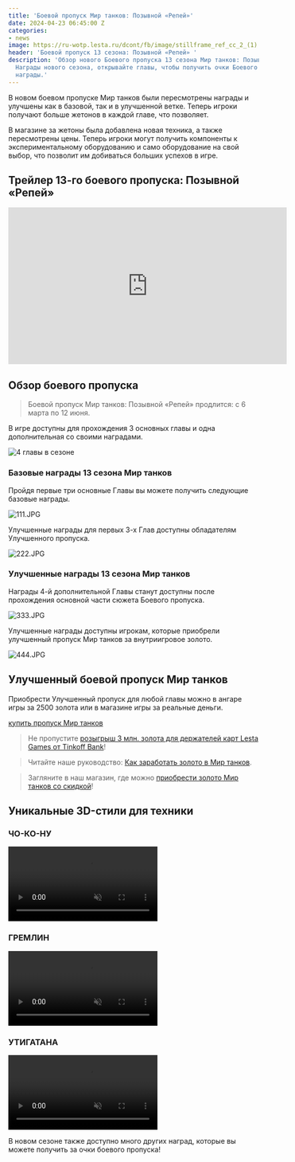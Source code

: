 ```yaml
---
title: 'Боевой пропуск Мир танков: Позывной «Репей»'
date: 2024-04-23 06:45:00 Z
categories:
- news
image: https://ru-wotp.lesta.ru/dcont/fb/image/stillframe_ref_cc_2_(1).jpg
header: 'Боевой пропуск 13 сезона: Позывной «Репей» '
description: 'Обзор нового Боевого пропуска 13 сезона Мир танков: Позывной «Репей».
  Награды нового сезона, открывайте главы, чтобы получить очки Боевого пропуска и
  награды.'
---
```


В новом боевом пропуске Мир танков были пересмотрены награды и улучшены как в базовой, так и в улучшенной ветке. Теперь игроки получают больше жетонов в каждой главе, что позволяет.

В магазине за жетоны была добавлена новая техника, а также пересмотрены цены. Теперь игроки могут получить компоненты к экспериментальному оборудованию и само оборудование на свой выбор, что позволит им добиваться больших успехов в игре.

## Трейлер 13-го боевого пропуска: Позывной «Репей»

<iframe width="560" height="315" src="https://www.youtube.com/embed/Y9998X5NSCY?si=ahOIdR7Cw9hYi-6z" title="YouTube video player" frameborder="0" allow="accelerometer; autoplay; clipboard-write; encrypted-media; gyroscope; picture-in-picture; web-share" referrerpolicy="strict-origin-when-cross-origin" allowfullscreen></iframe>

## Обзор боевого пропуска

> Боевой пропуск Мир танков: Позывной «Репей» продлится: с 6 марта по 12 июня.

В игре доступны для прохождения 3 основных главы и одна дополнительная со своими наградами.

![4 главы в сезоне](https://ru-wotp.lesta.ru/dcont/fb/image/shot_0070.jpg)

### Базовые награды 13 сезона Мир танков

Пройдя первые три основные Главы вы можете получить следующие базовые награды.

![111.JPG](/uploads/111.JPG)

Улучшенные награды для первых 3-х Глав доступны обладателям Улучшенного пропуска.

![222.JPG](/uploads/222.JPG)

### Улучшенные награды 13 сезона Мир танков

Награды 4-й дополнительной Главы станут доступны после прохождения основной части сюжета Боевого пропуска.

![333.JPG](/uploads/333.JPG)

Улучшенные награды доступны игрокам, которые приобрели улучшенный пропуск Мир танков за внутриигровое золото.

![444.JPG](/uploads/444.JPG)

## Улучшенный боевой пропуск Мир танков

Приобрести Улучшенный пропуск для любой главы можно в ангаре игры за 2500 золота или в магазине игры за реальные деньги. 

[купить пропуск Мир танков](https://ru-wotp.lesta.ru/dcont/fb/image/file.hzajey.png)

> Не пропустите [розыгрыш 3 млн. золота для держателей карт Lesta Games от Tinkoff Bank](/rozyghrysh-3-mln-zolota-ot-tinkoff-bank)!

> Читайте наше руководство: [Как заработать золото в Мир танков](/mir-tankov-kak-poluchit-zoloto-v-ighrie).

> Загляните в наш магазин, где можно [приобрести золото Мир танков со скидкой](/shop)!

## Уникальные 3D-стили для техники

### ЧО-КО-НУ

<video src="https://tanki-media-content.tanki.su/tanki-media/video/BZ_75.webm" preload="auto" autoplay="autoplay" loop="loop" muted="muted" data-gtm-vis-has-fired92799575_82="1" data-gtm-vis-has-fired92799575_83="1"></video>

### ГРЕМЛИН

<video src="https://tanki-media-content.tanki.su/tanki-media/video/Concept_no5.webm" preload="auto" autoplay="autoplay" loop="loop" muted="muted" data-gtm-vis-has-fired92799575_82="1" data-gtm-vis-has-fired92799575_83="1"></video>

### УТИГАТАНА

<video src="https://tanki-media-content.tanki.su/tanki-media/video/Ho-Ri-3.webm" preload="auto" autoplay="autoplay" loop="loop" muted="muted" data-gtm-vis-has-fired92799575_82="1" data-gtm-vis-has-fired92799575_83="1"></video>

В новом сезоне также доступно много других наград, которые вы можете получить за очки боевого пропуска!
